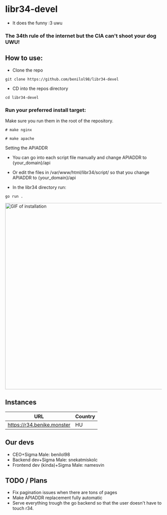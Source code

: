 # libr34-devel
- It does the funny :3 uwu
### The 34th rule of the internet but the CIA can't shoot your dog UWU!
## How to use:
- Clone the repo
```
git clone https://github.com/benilol98/libr34-devel
```
- CD into the repos directory
```
cd libr34-devel
```

### Run your preferred install target:
Make sure you run them in the root of the repository.
```
# make nginx
```
```
# make apache
```
Setting the APIADDR 
- You can go into each script file manually and change APIADDR to {your_domain}/api
- Or edit the files in /var/www/html/libr34/script/ so that you change APIADDR to {your_domain}/api

- In the libr34 directory run:
```
go run .
```
<img alt="GIF of installation" src="https://benike.monster/demo.gif" width="600"/>

## Instances
| URL                        | Country |
|----------------------------|---------|
| https://r34.benike.monster | HU      |

## Our devs
- CEO+Sigma Male: benilol98
- Backend dev+Sigma Male: snekatmiskolc
- Frontend dev (kinda)+Sigma Male: namesvin
## TODO / Plans
- Fix pagination issues when there are tons of pages
- Make APIADDR replacement fully automatic
- Serve everything trough the go backend so that the user doesn't have to touch r34.
